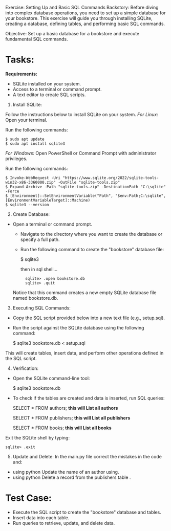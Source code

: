 Exercise: Setting Up and Basic SQL Commands
Backstory:
Before diving into complex database operations, you need to set up a simple database for your bookstore. This exercise will guide you through installing SQLite, creating a database, defining tables, and performing basic SQL commands.

Objective:
Set up a basic database for a bookstore and execute fundamental SQL commands.

# Tasks:
__Requirements:__
- SQLite installed on your system.
- Access to a terminal or command prompt.
- A text editor to create SQL scripts.

1) Install SQLite:

Follow the instructions below to install SQLite on your system.
*For Linux:*
Open your terminal.

Run the following commands:

    $ sudo apt update
    $ sudo apt install sqlite3

*For Windows:*
Open PowerShell or Command Prompt with administrator privileges.

Run the following commands:

    $ Invoke-WebRequest -Uri "https://www.sqlite.org/2022/sqlite-tools-win32-x86-3360000.zip" -OutFile "sqlite-tools.zip"
    $ Expand-Archive -Path "sqlite-tools.zip" -DestinationPath "C:\sqlite" -Force
    $ [Environment]::SetEnvironmentVariable("Path", "$env:Path;C:\sqlite", [EnvironmentVariableTarget]::Machine)
    $ sqlite3 --version 

2) Create Database:

- Open a terminal or command prompt. 
    - Navigate to the directory where you want to create the database or specify a full path.
    - Run the following command to create the "bookstore" database file:

        $ sqlite3 

        then in sql shell...

            sqlite> .open bookstore.db
            sqlite> .quit

    Notice that this command creates a new empty SQLite database file named bookstore.db.

3) Executing SQL Commands:
- Copy the SQL script provided below into a new text file (e.g., setup.sql).
- Run the script against the SQLite database using the following command:

    $ sqlite3 bookstore.db < setup.sql

This will create tables, insert data, and perform other operations defined in the SQL script.

4) Verification:

- Open the SQLite command-line tool:

    $ sqlite3 bookstore.db

- To check if the tables are created and data is inserted, run SQL queries:

    SELECT * FROM authors; **this will List all authors**


    SELECT * FROM publishers; **this will List all publishers**


    SELECT * FROM books; **this will List all books**

Exit the SQLite shell by typing:

    sqlite> .exit

5) Update and Delete:
In the main.py file correct the mistakes in the code and: 

- using python Update the name of an author using.
- using python Delete a record from the publishers table .

# Test Case:
- Execute the SQL script to create the "bookstore" database and tables.
- Insert data into each table.
- Run queries to retrieve, update, and delete data.
